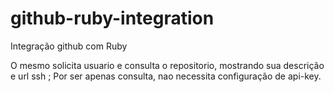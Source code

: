 # github-ruby-integration
Integração github com Ruby


O mesmo solicita usuario e consulta o repositorio, mostrando sua descrição e url ssh ;
Por ser apenas consulta, nao necessita configuração de api-key.
